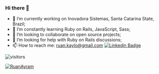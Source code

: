 ### Hi there 👋

- 🔭 I’m currently working on Inovadora  Sistemas, Santa Catarina State, Brazil;
- 🌱 I’m constantly learning Ruby on Rails, JavaScript, Sass;
- 👯 I’m looking to collaborate on open source projects;
- 🤔 I’m looking for help with Ruby on Rails discussions;
- 📫 How to reach me: ruan.kaylo@gmail.com [![Linkedin Badge](https://img.shields.io/badge/-Ruan%20Kaylo-blue?style=flat-square&logo=Linkedin&logoColor=white&link=https://www.linkedin.com/in/ruan-kaylo-99805812b/)](https://www.linkedin.com/in/ruan-kaylo-99805812b/)

![visitors](https://visitor-badge.glitch.me/badge?page_id=RuanAyram.RuanAyram)

<p align="left"> <a href="https://github.com/ryo-ma/github-profile-trophy"><img src="https://github-profile-trophy.vercel.app/?username=RuanAyram&theme=nord" alt="RuanAyram" /></a> </p>
